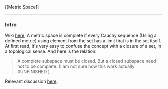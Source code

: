 [[Metric Space]]

---
### **Intro**
Wiki [here](https://en.wikipedia.org/wiki/Cauchy_sequence), A metric space is complete if every Cauchy sequence (Using a defined metric) using element from the set has a limit that is in the set itself.  At first read, it's very easy to confuse the concept with a closure of a set, in a topological sense. And here is the relation: 
> A complete subspace must be closed. But a closed subspace need not to be complete. (I am not sure how this work actually #UNFINISHED )

Relevant discussion [here](https://math.stackexchange.com/questions/3768027/example-which-proves-that-a-closed-subset-of-an-incomplete-metric-space-need-not). 



